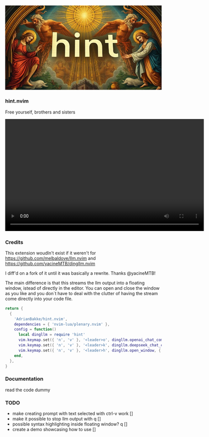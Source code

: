 ![hint.nvim Header](hint.png)

### hint.nvim
Free yourself, brothers and sisters

<video width="640" height="360" controls>
  <source src="demo.mp4" type="video/mp4">
  Your browser does not support the video tag.
</video>

### Credits
This extension woudln't exist if it weren't for https://github.com/melbaldove/llm.nvim
and https://github.com/yacineMTB/dingllm.nvim

I diff'd on a fork of it until it was basically a rewrite. Thanks @yacineMTB!

The main difference is that this streams the llm output into a floating window, istead of directly in the editor.
You can open and close the window as you like and you don`t have to deal with the clutter of having the stream come directly into your code file.

```lua
return {
  {
    'AdrianBakke/hint.nvim',
    dependencies = { 'nvim-lua/plenary.nvim' },
    config = function()
      local dingllm = require 'hint'
      vim.keymap.set({ 'n', 'v' }, '<leader>o', dingllm.openai_chat_completion, { desc = 'OpenAI Chat Completion' })
      vim.keymap.set({ 'n', 'v' }, '<leader>k', dingllm.deepseek_chat_completion, { desc = 'DeepSeek Chat Completion' })
      vim.keymap.set({ 'n', 'v' }, '<leader>h', dingllm.open_window, { desc = 'Open HINT Window' })
    end,
  },
}
```

### Documentation

read the code dummy

### TODO
* make creating prompt with text selected with ctrl-v work []
* make it possible to stop llm output with <leader>q []
* possible syntax highlighting inside floating window? <leader>q []
* create a demo showcasing how to use []

